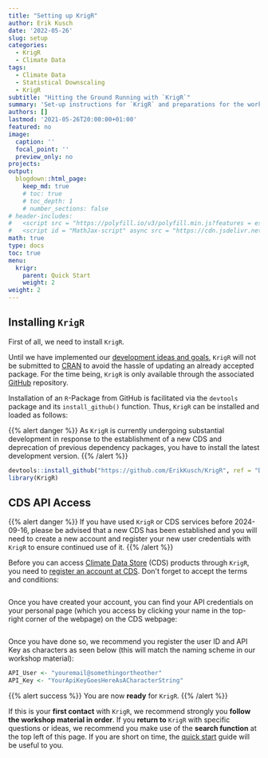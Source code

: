 ```yaml
---
title: "Setting up KrigR"
author: Erik Kusch
date: '2022-05-26'
slug: setup
categories:
  - KrigR
  - Climate Data
tags:
  - Climate Data
  - Statistical Downscaling
  - KrigR
subtitle: "Hitting the Ground Running with `KrigR`"
summary: 'Set-up instructions for `KrigR` and preparations for the workshop.'
authors: []
lastmod: '2021-05-26T20:00:00+01:00'
featured: no
image:
  caption: ''
  focal_point: ''
  preview_only: no
projects: 
output:
  blogdown::html_page:
    keep_md: true
    # toc: true
    # toc_depth: 1
    # number_sections: false
# header-includes:
#   <script src = "https://polyfill.io/v3/polyfill.min.js?features = es6"></script>
#   <script id = "MathJax-script" async src = "https://cdn.jsdelivr.net/npm/mathjax@3/es5/tex-mml-chtml.js"></script>
math: true
type: docs
toc: true 
menu:
  krigr:
    parent: Quick Start
    weight: 2
weight: 2
---
```




<!-- # Setting Things Up & Preparing the Workshop -->
## Installing `KrigR`
First of all, we need to install `KrigR`.

<!-- {{% alert info %}} -->
Until we have implemented our [development ideas and goals](https://github.com/ErikKusch/KrigR/issues?q=is%3Aopen+is%3Aissue+label%3Aenhancement), `KrigR` will not be submitted to [CRAN](https://cran.r-project.org/) to avoid the hassle of updating an already accepted package. For the time being, `KrigR` is only available through the associated [GitHub](https://github.com/ErikKusch/KrigR) repository.
<!-- {{% /alert %}} -->

Installation of an `R`-Package from GitHub is facilitated via the `devtools` package and its `install_github()` function. Thus, `KrigR` can be installed and loaded as follows:

{{% alert danger %}}
As `KrigR` is currently undergoing substantial development in response to the establishment of a new CDS and deprecation of previous dependency packages, you have to install the latest development version.
{{% /alert %}}


``` r
devtools::install_github("https://github.com/ErikKusch/KrigR", ref = "Development")
library(KrigR)
```


## CDS API Access

{{% alert danger %}}
If you have used `KrigR` or CDS services before 2024-09-16, please be advised that a new CDS has been established and you will need to create a new account and register your new user credentials with `KrigR` to ensure continued use of it.
{{% /alert %}}

Before you can access [Climate Data Store](https://cds.climate.copernicus.eu/) (CDS) products through `KrigR`, you need to [register an account at CDS](https://accounts.ecmwf.int/auth/realms/ecmwf/login-actions/registration?client_id=cds&tab_id=13GUMw5dlhU). Don't forget to accept the terms and conditions:

<img src="TermsConditions.png" alt=""  />

Once you have created your account, you can find your API credentials on your personal page (which you access by clicking your name in the top-right corner of the webpage) on the CDS webpage:

<img src="APIKEY.png" alt=""  />

Once you have done so, we recommend you register the user ID and API Key as characters as seen below (this will match the naming scheme in our workshop material):


``` r
API_User <- "youremail@somethingortheother"
API_Key <- "YourApiKeyGoesHereAsACharacterString"
```

{{% alert success %}}
You are now **ready** for `KrigR`.
{{% /alert %}}

If this is your **first contact** with `KrigR`, we recommend strongly you **follow the workshop material in order**. If you **return to** `KrigR` with specific questions or ideas, we recommend you make use of the **search function** at the top left of this page. If you are short on time, the [quick start](/courses/krigr/quickstart/) guide will be useful to you.

<!-- ## Session Info -->
<!-- ```{r, echo = FALSE} -->
<!-- sessionInfo() -->
<!-- ``` -->
